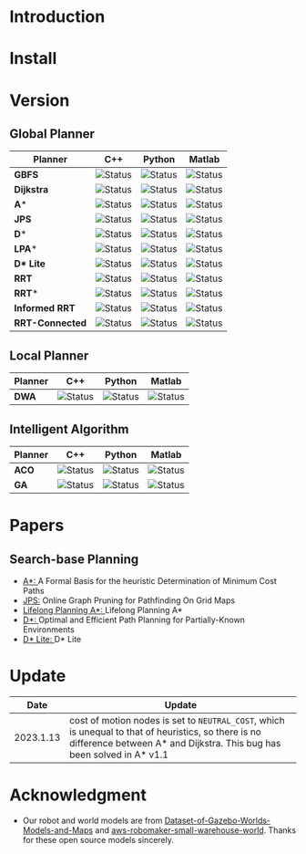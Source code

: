 
# Introduction

# Install

# Version
## Global Planner

Planner      |    C++    | Python    | Matlab
------------ | --------- | --------- | -----------------
**GBFS**                 | ![Status](https://img.shields.io/badge/done-v1.0-brightgreen)   | ![Status](https://img.shields.io/badge/done-v1.0-brightgreen)   | ![Status](https://img.shields.io/badge/develop-v1.0-red)   |
**Dijkstra**                 | ![Status](https://img.shields.io/badge/done-v1.0-brightgreen)  | ![Status](https://img.shields.io/badge/done-v1.0-brightgreen) | ![Status](https://img.shields.io/badge/develop-v1.0-red) |
**A***                 | ![Status](https://img.shields.io/badge/done-v1.1-brightgreen) | ![Status](https://img.shields.io/badge/done-v1.0-brightgreen) | ![Status](https://img.shields.io/badge/develop-v1.0-red) | 
**JPS**                 | ![Status](https://img.shields.io/badge/done-v1.0-brightgreen) | ![Status](https://img.shields.io/badge/done-v1.0-brightgreen) | ![Status](https://img.shields.io/badge/develop-v1.0-red) |
**D***                 | ![Status](https://img.shields.io/badge/develop-v1.0-red) | ![Status](https://img.shields.io/badge/done-v1.0-brightgreen) | ![Status](https://img.shields.io/badge/develop-v1.0-red) |
**LPA***                 | ![Status](https://img.shields.io/badge/develop-v1.0-red) | ![Status](https://img.shields.io/badge/develop-v1.0-red) | ![Status](https://img.shields.io/badge/develop-v1.0-red) |
**D\* Lite**                 | ![Status](https://img.shields.io/badge/develop-v1.0-red) | ![Status](https://img.shields.io/badge/develop-v1.0-red) | ![Status](https://img.shields.io/badge/develop-v1.0-red) |
**RRT**                 | ![Status](https://img.shields.io/badge/done-v1.0-brightgreen) | ![Status](https://img.shields.io/badge/develop-v1.0-red) | ![Status](https://img.shields.io/badge/develop-v1.0-red) |
**RRT***                 | ![Status](https://img.shields.io/badge/done-v1.0-brightgreen) | ![Status](https://img.shields.io/badge/develop-v1.0-red) | ![Status](https://img.shields.io/badge/develop-v1.0-red) |
**Informed RRT**                 | ![Status](https://img.shields.io/badge/develop-v1.0-red) | ![Status](https://img.shields.io/badge/develop-v1.0-red) | ![Status](https://img.shields.io/badge/develop-v1.0-red) |
**RRT-Connected**                 | ![Status](https://img.shields.io/badge/develop-v1.0-red) | ![Status](https://img.shields.io/badge/develop-v1.0-red) | ![Status](https://img.shields.io/badge/develop-v1.0-red) |

## Local Planner
| Planner | C++                                                      | Python                                                   | Matlab                                                   |
| ------- | -------------------------------------------------------- | -------------------------------------------------------- | -------------------------------------------------------- |
| **DWA** | ![Status](https://img.shields.io/badge/develop-v1.0-red) | ![Status](https://img.shields.io/badge/develop-v1.0-red) | ![Status](https://img.shields.io/badge/develop-v1.0-red) |

## Intelligent Algorithm

| Planner | C++                                                      | Python                                                   | Matlab                                                   |
| ------- | -------------------------------------------------------- | -------------------------------------------------------- | -------------------------------------------------------- |
| **ACO** | ![Status](https://img.shields.io/badge/develop-v1.0-red) | ![Status](https://img.shields.io/badge/develop-v1.0-red) | ![Status](https://img.shields.io/badge/develop-v1.0-red) |
| **GA**  | ![Status](https://img.shields.io/badge/develop-v1.0-red) | ![Status](https://img.shields.io/badge/develop-v1.0-red) | ![Status](https://img.shields.io/badge/develop-v1.0-red) |



# Papers
## Search-base Planning
* [A*: ](https://ieeexplore.ieee.org/document/4082128) A Formal Basis for the heuristic Determination of Minimum Cost Paths
* [JPS:](https://ojs.aaai.org/index.php/AAAI/article/view/7994) Online Graph Pruning for Pathfinding On Grid Maps
* [Lifelong Planning A*: ](https://www.cs.cmu.edu/~maxim/files/aij04.pdf) Lifelong Planning A*
* [D*: ](http://web.mit.edu/16.412j/www/html/papers/original_dstar_icra94.pdf) Optimal and Efficient Path Planning for Partially-Known Environments
* [D* Lite: ](http://idm-lab.org/bib/abstracts/papers/aaai02b.pdf) D* Lite

# Update
| Date      | Update                                                                                                                                                                        |
| --------- | ----------------------------------------------------------------------------------------------------------------------------------------------------------------------------- |
| 2023.1.13 | cost of motion nodes is set to `NEUTRAL_COST`, which is unequal to that of heuristics, so there is no difference between A* and Dijkstra. This bug has been solved in A* v1.1 |

# Acknowledgment
* Our robot and world models are from [
Dataset-of-Gazebo-Worlds-Models-and-Maps](https://github.com/mlherd/Dataset-of-Gazebo-Worlds-Models-and-Maps) and [
aws-robomaker-small-warehouse-world](https://github.com/aws-robotics/aws-robomaker-small-warehouse-world). Thanks for these open source models sincerely.